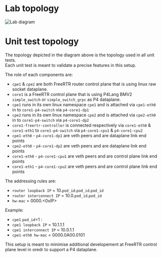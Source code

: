 # Lab topology

![Lab diagram](https://github.com/frederic-loui/RARE/raw/master/resources/0000-topology.png)

# Unit test topology
The topology depicted in the diagram above is the topology used in all unit tests.    
Each unit test is meant to validate a precise features in this setup.  

The role of each components are:

* `cpe1` & `cpe2` are both FreeRTR router control plane that is using linux raw socket dataplane. 
* `core1` is a FreeRTR control plane that is using P4Lang BMV2 `simple_switch` or `simple_switch_grpc` as P4 dataplane. 
* `cpe1` runs in its own linux namespace `cpe1` and is attached via `cpe1-eth0` in to `core1-p4-switch` via `p4-core1-dp1` 
* `cpe2` runs in its own linux namespace `cpe2` and is attached via `cpe2-eth0` in to `core1-p4-switch` via `p4-core1-dp2` 
* `core1-freertr-controller` is connected respectively via `core1-eth0` & `core1-eth1` to `core1-p4-switch` via `p4-core1-cpu1` & `p4-core1-cpu2`
* `cpe1-eth0` - `p4-core1-dp1` are veth peers and are dataplane link end points
* `cpe2-eth0` - `p4-core1-dp2` are veth peers and are dataplane link end points
* `core1-eth0` - `p4-core1-cpu1` are veth peers and are control plane link end points
* `core1-eth1` - `p4-core1-cpu2` are veth peers and are control plane link end points

The addressing rules are:    
* `router loopback IP` = 10.`pod_id`.`pod_id`.`pod_id` 
* `router interconnect IP` = 10.0.`pod_id`.`pod_id`
* `hw-mac` = 0000.<0xIP> 

Example: 
* `cpe1` `pod_id`=1 : 
* `cpe1 loopback IP` = 10.1.1.1  
* `cpe1 interconnect IP` = 10.0.1.1 
* `cpe1-eth0 hw-mac` = 0000.0A00.0101 

This setup is meant to minimise additional developement at FreeRTR control plane level in oredr to support a P4 dataplane.   


